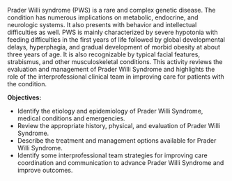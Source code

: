 Prader Willi syndrome (PWS) is a rare and complex genetic disease. The condition has numerous implications on metabolic, endocrine, and neurologic systems. It also presents with behavior and intellectual difficulties as well. PWS is mainly characterized by severe hypotonia with feeding difficulties in the first years of life followed by global developmental delays, hyperphagia, and gradual development of morbid obesity at about three years of age. It is also recognizable by typical facial features, strabismus, and other musculoskeletal conditions. This activity reviews the evaluation and management of Prader Willi Syndrome and highlights the role of the interprofessional clinical team in improving care for patients with the condition.

**Objectives:**
- Identify the etiology and epidemiology of Prader Willi Syndrome, medical conditions and emergencies.
- Review the appropriate history, physical, and evaluation of Prader Willi Syndrome.
- Describe the treatment and management options available for Prader Willi Syndrome.
- Identify some interprofessional team strategies for improving care coordination and communication to advance Prader Willi Syndrome and improve outcomes.